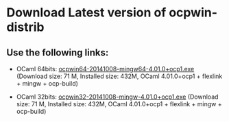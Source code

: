 Download Latest version of ocpwin-distrib
=========================================

## Use the following links:

* OCaml 64bits: [ocpwin64-20141008-mingw64-4.01.0+ocp1.exe](http://www.ocamlpro.com/pub/ocpwin/ocpwin-builds/ocpwin64-20141008-mingw64-4.01.0+ocp1.exe)
   (Download size: 71 M, Installed size: 432M, OCaml 4.01.0+ocp1 + flexlink + mingw + ocp-build)

* OCaml 32bits: [ocpwin32-20141008-mingw-4.01.0+ocp1.exe](http://www.ocamlpro.com/pub/ocpwin/ocpwin-builds/ocpwin32-20141008-mingw-4.01.0+ocp1.exe)
   (Download size: 71 M, Installed size: 432M, OCaml 4.01.0+ocp1 + flexlink + mingw + ocp-build)


